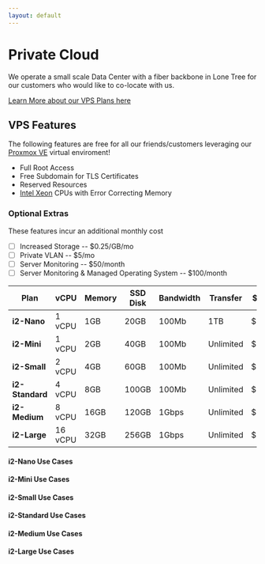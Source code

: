 ```yaml
---
layout: default
---
```

# Private Cloud
We operate a small scale Data Center with a fiber backbone in Lone Tree for our customers who would like to co-locate with us.

[Learn More about our VPS Plans here](https://github.com/GoobyFRS/goobyfrs.github.io/wiki/VPS-Plans-In-Depth/)

## VPS Features
The following features are free for all our friends/customers leveraging our [Proxmox VE](https://www.proxmox.com/en/) virtual enviroment! 
- Full Root Access
- Free Subdomain for TLS Certificates
- Reserved Resources 
- [Intel Xeon](https://ark.intel.com/content/www/us/en/ark/products/75277/intel-xeon-processor-e52680-v2-25m-cache-2-80-ghz.html) CPUs with Error Correcting Memory

### Optional Extras
These features incur an additional monthly cost
- [ ] Increased Storage -- $0.25/GB/mo
- [ ] Private VLAN -- $5/mo
- [ ] Server Monitoring -- $50/month
- [ ] Server Monitoring & Managed Operating System -- $100/month 

| **Plan**        | vCPU    | Memory | SSD Disk | Bandwidth | Transfer  | $/mo  |
| ---             | ---     | ---    | ---      | ---       | ---       | ---   | 
| **i2-Nano**     | 1 vCPU  | 1GB    | 20GB     | 100Mb     | 1TB       | $3.50 | 
| **i2-Mini**     | 1 vCPU  | 2GB    | 40GB     | 100Mb     | Unlimited | $6    | 
| **i2-Small**    | 2 vCPU  | 4GB    | 60GB     | 100Mb     | Unlimited | $12   | 
| **i2-Standard** | 4 vCPU  | 8GB    | 100GB    | 100Mb     | Unlimited | $24   | 
| **i2-Medium**   | 8 vCPU  | 16GB   | 120GB    | 1Gbps     | Unlimited | $48   | 
| **i2-Large**    | 16 vCPU | 32GB   | 256GB    | 1Gbps     | Unlimited | $96   | 

#### i2-Nano Use Cases

#### i2-Mini Use Cases

#### i2-Small Use Cases

#### i2-Standard Use Cases

#### i2-Medium Use Cases 

#### i2-Large Use Cases